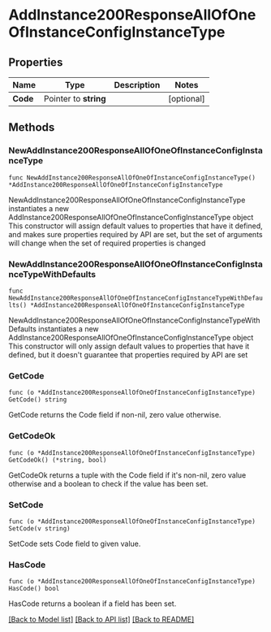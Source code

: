 # AddInstance200ResponseAllOfOneOfInstanceConfigInstanceType

## Properties

Name | Type | Description | Notes
------------ | ------------- | ------------- | -------------
**Code** | Pointer to **string** |  | [optional] 

## Methods

### NewAddInstance200ResponseAllOfOneOfInstanceConfigInstanceType

`func NewAddInstance200ResponseAllOfOneOfInstanceConfigInstanceType() *AddInstance200ResponseAllOfOneOfInstanceConfigInstanceType`

NewAddInstance200ResponseAllOfOneOfInstanceConfigInstanceType instantiates a new AddInstance200ResponseAllOfOneOfInstanceConfigInstanceType object
This constructor will assign default values to properties that have it defined,
and makes sure properties required by API are set, but the set of arguments
will change when the set of required properties is changed

### NewAddInstance200ResponseAllOfOneOfInstanceConfigInstanceTypeWithDefaults

`func NewAddInstance200ResponseAllOfOneOfInstanceConfigInstanceTypeWithDefaults() *AddInstance200ResponseAllOfOneOfInstanceConfigInstanceType`

NewAddInstance200ResponseAllOfOneOfInstanceConfigInstanceTypeWithDefaults instantiates a new AddInstance200ResponseAllOfOneOfInstanceConfigInstanceType object
This constructor will only assign default values to properties that have it defined,
but it doesn't guarantee that properties required by API are set

### GetCode

`func (o *AddInstance200ResponseAllOfOneOfInstanceConfigInstanceType) GetCode() string`

GetCode returns the Code field if non-nil, zero value otherwise.

### GetCodeOk

`func (o *AddInstance200ResponseAllOfOneOfInstanceConfigInstanceType) GetCodeOk() (*string, bool)`

GetCodeOk returns a tuple with the Code field if it's non-nil, zero value otherwise
and a boolean to check if the value has been set.

### SetCode

`func (o *AddInstance200ResponseAllOfOneOfInstanceConfigInstanceType) SetCode(v string)`

SetCode sets Code field to given value.

### HasCode

`func (o *AddInstance200ResponseAllOfOneOfInstanceConfigInstanceType) HasCode() bool`

HasCode returns a boolean if a field has been set.


[[Back to Model list]](../README.md#documentation-for-models) [[Back to API list]](../README.md#documentation-for-api-endpoints) [[Back to README]](../README.md)



